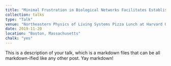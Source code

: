 ```yaml
---
title: "Minimal Frustration in Biological Networks Facilitates Establishment of Cell Types"
collection: talks
type: "Talk"
venue: "Northeastern Physics of Living Systems Pizza Lunch at Harvard University"
date: 2019-11-20
location: "Boston, Massachusetts"
chalk: "yes"
---
```


This is a description of your talk, which is a markdown files that can be all markdown-ified like any other post. Yay markdown!
